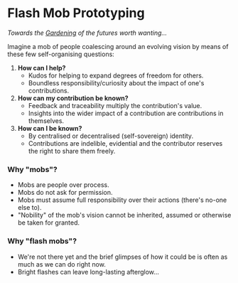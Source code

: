 # Flash Mob Prototyping
_Towards the [Gardening](https://github.com/thousandyears/garden) of the futures worth wanting..._

Imagine a mob of people coalescing around an evolving vision by means of these few self-organising questions:

1. **How can I help?**
	- Kudos for helping to expand degrees of freedom for others.
	- Boundless responsibility/curiosity about the impact of one's contributions.
2. **How can my contribution be known?**
	- Feedback and traceability multiply the contribution's value.
	- Insights into the wider impact of a contribution are contributions in themselves.
3. **How can I be known?**
	- By centralised or decentralised (self-sovereign) identity.
	- Contributions are indelible, evidential and the contributor reserves the right to share them freely.

### Why "mobs"?
- Mobs are people over process.
- Mobs do not ask for permission.
- Mobs must assume full responsibility over their actions (there's no-one else to).
- "Nobility" of the mob's vision cannot be inherited, assumed or otherwise be taken for granted.

### Why "flash mobs"?
- We're not there yet and the brief glimpses of how it could be is often as much as we can do right now.
- Bright flashes can leave long-lasting afterglow...
